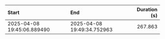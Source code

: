 | Start                      | End                        |   Duration (s) |
|:---------------------------|:---------------------------|---------------:|
| 2025-04-08 19:45:06.889490 | 2025-04-08 19:49:34.752963 |        267.863 |
